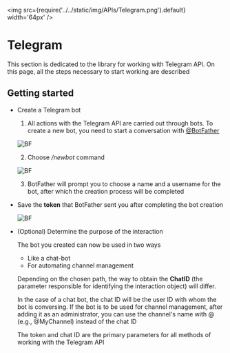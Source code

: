 ﻿---
id: Telegram
sidebar_class_name: Telegram
---

<img src={require('../../static/img/APIs/Telegram.png').default} width='64px' />

# Telegram

This section is dedicated to the library for working with Telegram API. On this page, all the steps necessary to start working are described

## Getting started

- Create a Telegram bot

	1. All actions with the Telegram API are carried out through bots. To create a new bot, you need to start a conversation with [@BotFather](https://t.me/BotFather)

	![BF](../../static/img/Docs/Telegram/2.png)

	2. Choose */newbot* command
	
	![BF](../../static/img/Docs/Telegram/3.png)
	
	3. BotFather will prompt you to choose a name and a username for the bot, after which the creation process will be completed
	
- Save the **token** that BotFather sent you after completing the bot creation
	
	![BF](../../static/img/Docs/Telegram/1.png)
	
- (Optional) Determine the purpose of the interaction
 
	The bot you created can now be used in two ways
	
	- Like a chat-bot
	- For automating channel management
	
	Depending on the chosen path, the way to obtain the **ChatID** (the parameter responsible for identifying the interaction object) will differ.
	
	In the case of a chat bot, the chat ID will be the user ID with whom the bot is conversing. If the bot is to be used for channel management, after adding it as an administrator, you can use the channel's name with @ (e.g., @MyChannel) instead of the chat ID
	
	The token and chat ID are the primary parameters for all methods of working with the Telegram API
